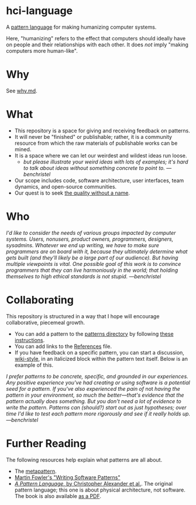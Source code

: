 # hci-language

A [pattern language](https://groupworksdeck.org/pattern-language) for making humanizing computer systems.

Here, "humanizing" refers to the effect that computers should ideally have on people and their relationships with each other.
It does *not* imply "making computers more human-like".

# Why

See [why.md](./why.md).

# What

- This repository is a space for giving and receiving feedback on patterns.
- It will never be "finished" or publishable; rather, it is a community resource from which
  the raw materials of publishable works can be mined.
- It is a space where we can let our weirdest and wildest ideas run loose.
  - *but please illustrate your weird ideas with lots of examples; it's hard to talk about ideas without something concrete to point to. —benchristel*
- Our scope includes code, software architecture, user interfaces, team dynamics, and open-source communities.
- Our quest is to seek [the quality without a name](https://onluminousgrounds.wordpress.com/2010/04/24/the-quality-without-a-name-part-one/).

# Who

*I'd like to consider the needs of various groups impacted by computer systems.
Users, nonusers, product owners, programmers, designers, sysadmins.
Whatever we end up writing, we have to make sure programmers are on board with it,
because they ultimately determine what gets built (and they'll likely be a large
part of our audience). But having multiple viewpoints
is vital. One possible goal of this work is to convince programmers that they can
live harmoniously in the world; that holding themselves to high ethical standards
is not stupid. —benchristel*

# Collaborating

This repository is structured in a way that I hope will encourage
collaborative, piecemeal growth.
- You can add a pattern to the [patterns directory](./patterns)
  by following [these instructions](./patterns/00_PATTERN_TEMPLATE.md).
- You can add links to the [References](./references.md) file.
- If you have feedback on a specific pattern, you can start a discussion, [wiki-style](http://wiki.c2.com/?PatternLanguage),
  in an italicized block within the pattern text itself. Below is an example of this.

*I prefer patterns to be concrete, specific, and grounded in our experiences.
Any positive experience you've had creating or using software is
a potential seed for a pattern. If you've also experienced
the pain of* not *having the pattern in your environment, so much the
better—that's evidence that the pattern actually does something. But you
don't need a lot of evidence to write the pattern. Patterns
can (should?) start out as just hypotheses; over time I'd like to test each
pattern more rigorously and see if it really holds up. —benchristel*

# Further Reading

The following resources help explain what patterns are all about.

- The [metapattern](./patterns/00_PATTERN_TEMPLATE.md).
- [Martin Fowler's "Writing Software Patterns"](https://www.martinfowler.com/articles/writingPatterns.html)
- [_A Pattern Language_, by Christopher Alexander et al.](https://mythstyles.com/products/a-pattern-language-towns-buildings-construction-center-for-environmental). The original pattern language; this one is about physical architecture,
not software. The book is also available [as a PDF](http://library.uniteddiversity.coop/Ecological_Building/A_Pattern_Language.pdf).
